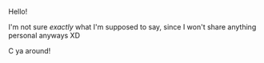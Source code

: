Hello!

I'm not sure <i>exactly</i> what I'm supposed to say, since I won't share anything personal anyways XD

C ya around!
